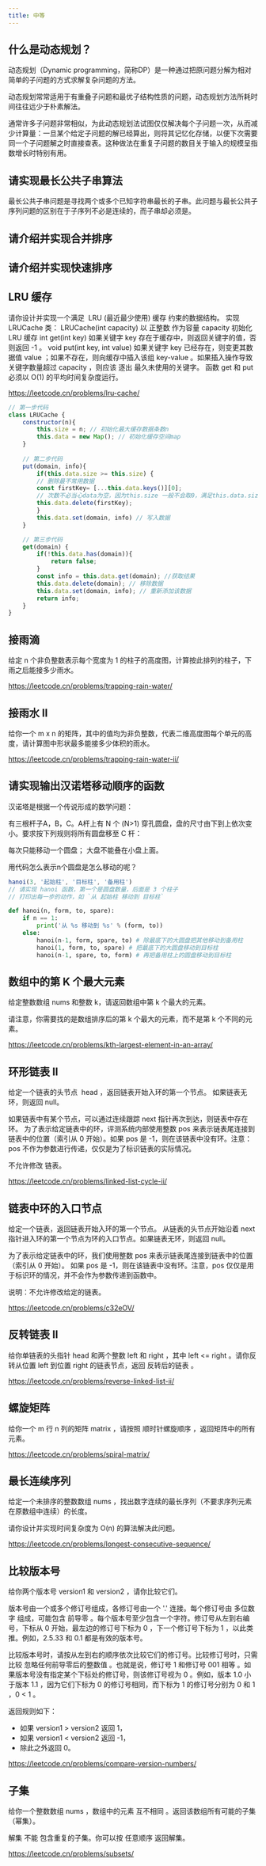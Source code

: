 ```yaml
---
title: 中等
---
```


## 什么是动态规划？

<Answer>

动态规划（Dynamic programming，简称DP）是一种通过把原问题分解为相对简单的子问题的方式求解复杂问题的方法。

动态规划常常适用于有重叠子问题和最优子结构性质的问题，动态规划方法所耗时间往往远少于朴素解法。

通常许多子问题非常相似，为此动态规划法试图仅仅解决每个子问题一次，从而减少计算量：一旦某个给定子问题的解已经算出，则将其记忆化存储，以便下次需要同一个子问题解之时直接查表。这种做法在重复子问题的数目关于输入的规模呈指数增长时特别有用。

</Answer>

## 请实现最长公共子串算法

最长公共子串问题是寻找两个或多个已知字符串最长的子串。此问题与最长公共子序列问题的区别在于子序列不必是连续的，而子串却必须是。

<Answer>

</Answer>

## 请介绍并实现合并排序

<Answer>

</Answer>

## 请介绍并实现快速排序

<Answer>

</Answer>

## LRU 缓存

请你设计并实现一个满足  LRU (最近最少使用) 缓存 约束的数据结构。
实现 LRUCache 类：
LRUCache(int capacity) 以 正整数 作为容量 capacity 初始化 LRU 缓存
int get(int key) 如果关键字 key 存在于缓存中，则返回关键字的值，否则返回 -1 。
void put(int key, int value) 如果关键字 key 已经存在，则变更其数据值 value ；如果不存在，则向缓存中插入该组 key-value 。如果插入操作导致关键字数量超过 capacity ，则应该 逐出 最久未使用的关键字。
函数 get 和 put 必须以 O(1) 的平均时间复杂度运行。

https://leetcode.cn/problems/lru-cache/

<Answer>

```js
// 第一步代码
class LRUCache {
    constructor(n){
        this.size = n; // 初始化最大缓存数据条数n
        this.data = new Map(); // 初始化缓存空间map
    }
    
    // 第二步代码
    put(domain, info){
        if(this.data.size >= this.size) {
        // 删除最不常用数据
        const firstKey= [...this.data.keys()][0];
        // 次数不必当心data为空，因为this.size 一般不会取0，满足this.data.size >= this.size时，this.data自然也不为空。
        this.data.delete(firstKey);
        }
        this.data.set(domain, info) // 写入数据
    }

    // 第三步代码
    get(domain) {
        if(!this.data.has(domain)){
            return false;
        }
        const info = this.data.get(domain); //获取结果
        this.data.delete(domain); // 移除数据
        this.data.set(domain, info); // 重新添加该数据
        return info;
    }
}
```

</Answer>

## 接雨滴

给定 n 个非负整数表示每个宽度为 1 的柱子的高度图，计算按此排列的柱子，下雨之后能接多少雨水。

https://leetcode.cn/problems/trapping-rain-water/

<Answer>

</Answer>

## 接雨水 II

给你一个 m x n 的矩阵，其中的值均为非负整数，代表二维高度图每个单元的高度，请计算图中形状最多能接多少体积的雨水。

https://leetcode.cn/problems/trapping-rain-water-ii/

<Answer>

</Answer>

## 请实现输出汉诺塔移动顺序的函数

汉诺塔是根据一个传说形成的数学问题：

有三根杆子A，B，C。A杆上有 N 个 (N>1) 穿孔圆盘，盘的尺寸由下到上依次变小。要求按下列规则将所有圆盘移至 C 杆：

每次只能移动一个圆盘；
大盘不能叠在小盘上面。

用代码怎么表示n个圆盘是怎么移动的呢？

```js
hanoi(3, '起始柱', '目标柱', '备用柱')
// 请实现 hanoi 函数，第一个是圆盘数量，后面是 3 个柱子
// 打印出每一步的动作，如 `从 起始柱 移动到 目标柱`
```

<Answer>

```py
def hanoi(n, form, to, spare):
    if n == 1:
        print('从 %s 移动到 %s' % (form, to))
    else:
        hanoi(n-1, form, spare, to) # 除最底下的大圆盘把其他移动到备用柱
        hanoi(1, form, to, spare) # 把最底下的大圆盘移动到目标柱
        hanoi(n-1, spare, to, form) # 再把备用柱上的圆盘移动到目标柱
```

</Answer>

## 数组中的第 K 个最大元素

给定整数数组 nums 和整数 k，请返回数组中第 k 个最大的元素。

请注意，你需要找的是数组排序后的第 k 个最大的元素，而不是第 k 个不同的元素。

https://leetcode.cn/problems/kth-largest-element-in-an-array/

<Answer>

</Answer>

## 环形链表 II

给定一个链表的头节点  head ，返回链表开始入环的第一个节点。 如果链表无环，则返回 null。

如果链表中有某个节点，可以通过连续跟踪 next 指针再次到达，则链表中存在环。 为了表示给定链表中的环，评测系统内部使用整数 pos 来表示链表尾连接到链表中的位置（索引从 0 开始）。如果 pos 是 -1，则在该链表中没有环。注意：pos 不作为参数进行传递，仅仅是为了标识链表的实际情况。

不允许修改 链表。

https://leetcode.cn/problems/linked-list-cycle-ii/

## 链表中环的入口节点

给定一个链表，返回链表开始入环的第一个节点。 从链表的头节点开始沿着 next 指针进入环的第一个节点为环的入口节点。如果链表无环，则返回 null。

为了表示给定链表中的环，我们使用整数 pos 来表示链表尾连接到链表中的位置（索引从 0 开始）。 如果 pos 是 -1，则在该链表中没有环。注意，pos 仅仅是用于标识环的情况，并不会作为参数传递到函数中。

说明：不允许修改给定的链表。

https://leetcode.cn/problems/c32eOV/

<Answer>

</Answer>

## 反转链表 II

给你单链表的头指针 head 和两个整数 left 和 right ，其中 left <= right 。请你反转从位置 left 到位置 right 的链表节点，返回 反转后的链表 。

https://leetcode.cn/problems/reverse-linked-list-ii/

<Answer>

</Answer>

## 螺旋矩阵

给你一个 m 行 n 列的矩阵 matrix ，请按照 顺时针螺旋顺序 ，返回矩阵中的所有元素。

https://leetcode.cn/problems/spiral-matrix/

<Answer>

</Answer>

## 最长连续序列

给定一个未排序的整数数组 nums ，找出数字连续的最长序列（不要求序列元素在原数组中连续）的长度。

请你设计并实现时间复杂度为 O(n) 的算法解决此问题。

https://leetcode.cn/problems/longest-consecutive-sequence/

<Answer>

</Answer>

## 比较版本号

给你两个版本号 version1 和 version2 ，请你比较它们。

版本号由一个或多个修订号组成，各修订号由一个 '.' 连接。每个修订号由 多位数字 组成，可能包含 前导零 。每个版本号至少包含一个字符。修订号从左到右编号，下标从 0 开始，最左边的修订号下标为 0 ，下一个修订号下标为 1 ，以此类推。例如，2.5.33 和 0.1 都是有效的版本号。

比较版本号时，请按从左到右的顺序依次比较它们的修订号。比较修订号时，只需比较 忽略任何前导零后的整数值 。也就是说，修订号 1 和修订号 001 相等 。如果版本号没有指定某个下标处的修订号，则该修订号视为 0 。例如，版本 1.0 小于版本 1.1 ，因为它们下标为 0 的修订号相同，而下标为 1 的修订号分别为 0 和 1 ，0 < 1 。

返回规则如下：

- 如果 version1 > version2 返回 1，
- 如果 version1 < version2 返回 -1，
- 除此之外返回 0。

https://leetcode.cn/problems/compare-version-numbers/

<Answer>

</Answer>

## 子集

给你一个整数数组 nums ，数组中的元素 互不相同 。返回该数组所有可能的子集（幂集）。

解集 不能 包含重复的子集。你可以按 任意顺序 返回解集。

https://leetcode.cn/problems/subsets/

<Answer>

</Answer>
